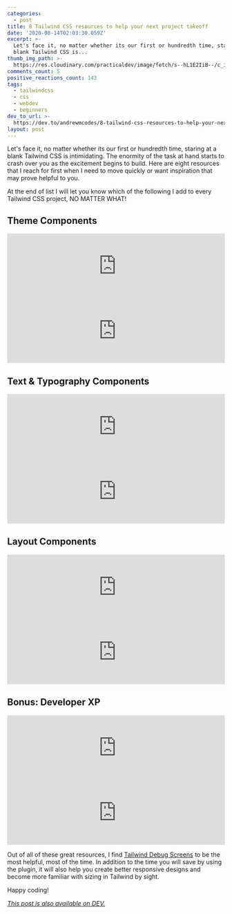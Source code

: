 ```yaml
---
categories:
  - post
title: 8 Tailwind CSS resources to help your next project takeoff
date: '2020-08-14T02:03:30.059Z'
excerpt: >-
  Let's face it, no matter whether its our first or hundredth time, staring at a
  blank Tailwind CSS is...
thumb_img_path: >-
  https://res.cloudinary.com/practicaldev/image/fetch/s--hL1E2IiB--/c_imagga_scale,f_auto,fl_progressive,h_420,q_auto,w_1000/https://dev-to-uploads.s3.amazonaws.com/i/p6ofp5xrspni70xzmfxe.jpg
comments_count: 5
positive_reactions_count: 143
tags:
  - tailwindcss
  - css
  - webdev
  - beginners
dev_to_url: >-
  https://dev.to/andrewmcodes/8-tailwind-css-resources-to-help-your-next-project-takeoff-2b92
layout: post
---
```


Let's face it, no matter whether its our first or hundredth time, staring at a blank Tailwind CSS is intimidating. The enormity of the task at hand starts to crash over you as the excitement begins to build. Here are eight resources that I reach for first when I need to move quickly or want inspiration that may prove helpful to you.

At the end of list I will let you know which of the following I add to every Tailwind CSS project, NO MATTER WHAT!

## Theme Components

<iframe class="liquidTag" src="https://dev.to/embed/github?args=praveenjuge%2Fkutty" style="border: 0; width: 100%;"></iframe>

<iframe class="liquidTag" src="https://dev.to/embed/github?args=estevanmaito%2Fwindmill-dashboard" style="border: 0; width: 100%;"></iframe>

## Text & Typography Components

<iframe class="liquidTag" src="https://dev.to/embed/github?args=jhta%2Ftailwindcss-truncate-multiline" style="border: 0; width: 100%;"></iframe>

<iframe class="liquidTag" src="https://dev.to/embed/github?args=tailwindlabs%2Ftailwindcss-typography" style="border: 0; width: 100%;"></iframe>

## Layout Components

<iframe class="liquidTag" src="https://dev.to/embed/github?args=tailwindlabs%2Ftailwindcss-custom-forms" style="border: 0; width: 100%;"></iframe>

<iframe class="liquidTag" src="https://dev.to/embed/github?args=Log1x%2Ftailwindcss-container-sizes" style="border: 0; width: 100%;"></iframe>

## Bonus: Developer XP

<iframe class="liquidTag" src="https://dev.to/embed/github?args=rogden%2Ftailwind-config-viewer" style="border: 0; width: 100%;"></iframe>

<iframe class="liquidTag" src="https://dev.to/embed/github?args=jorenvanhee%2Ftailwindcss-debug-screens" style="border: 0; width: 100%;"></iframe>

Out of all of these great resources, I find [Tailwind Debug Screens](https://github.com/jorenvanhee/tailwindcss-debug-screens) to be the most helpful, most of the time. In addition to the time you will save by using the plugin, it will also help you create better responsive designs and become more familiar with sizing in Tailwind by sight.

Happy coding!

_[This post is also available on DEV.](https://dev.to/andrewmcodes/8-tailwind-css-resources-to-help-your-next-project-takeoff-2b92)_

<script>
const parent = document.getElementsByTagName('head')[0];
const script = document.createElement('script');
script.type = 'text/javascript';
script.src = 'https://cdnjs.cloudflare.com/ajax/libs/iframe-resizer/4.1.1/iframeResizer.min.js';
script.charset = 'utf-8';
script.onload = function() {
    window.iFrameResize({}, '.liquidTag');
};
parent.appendChild(script);
</script>
